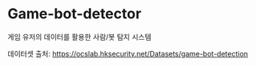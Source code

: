 # Game-bot-detector
게임 유저의 데이터를 활용한 사람/봇 탐지 시스템

데이터셋 출처: https://ocslab.hksecurity.net/Datasets/game-bot-detection
